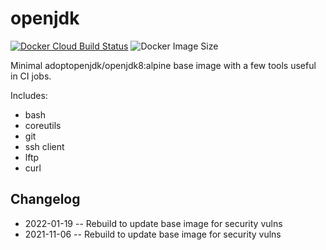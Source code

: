 # openjdk

[![Docker Cloud Build Status](https://img.shields.io/docker/cloud/build/countingup/openjdk.svg)](https://hub.docker.com/r/countingup/openjdk/builds/) ![Docker Image Size](https://img.shields.io/docker/image-size/countingup/openjdk/8)

Minimal adoptopenjdk/openjdk8:alpine base image with a few tools useful in CI jobs.

Includes:
 - bash
 - coreutils
 - git
 - ssh client
 - lftp
 - curl

## Changelog

 - 2022-01-19 -- Rebuild to update base image for security vulns
 - 2021-11-06 -- Rebuild to update base image for security vulns
